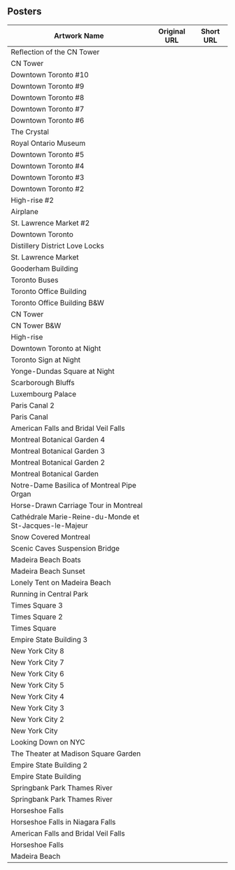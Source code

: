 ## Posters

| Artwork Name | Original URL | Short URL |
|--------------|--------------|-----------|
| Reflection of the CN Tower |  |  |
| CN Tower |  |  |
| Downtown Toronto #10 |  |  |
| Downtown Toronto #9 |  |  |
| Downtown Toronto #8 |  |  |
| Downtown Toronto #7 |  |  |
| Downtown Toronto #6 |  |  |
| The Crystal |  |  |
| Royal Ontario Museum |  |  |
| Downtown Toronto #5 |  |  |
| Downtown Toronto #4 |  |  |
| Downtown Toronto #3 |  |  |
| Downtown Toronto #2 |  |  |
| High-rise #2 |  |  |
| Airplane |  |  |
| St. Lawrence Market #2 |  |  |
| Downtown Toronto |  |  |
| Distillery District Love Locks |  |  |
| St. Lawrence Market |  |  |
| Gooderham Building |  |  |
| Toronto Buses |  |  |
| Toronto Office Building |  |  |
| Toronto Office Building B&W |  |  |
| CN Tower |  |  |
| CN Tower B&W |  |  |
| High-rise |  |  |
| Downtown Toronto at Night |  |  |
| Toronto Sign at Night |  |  |
| Yonge-Dundas Square at Night |  |  |
| Scarborough Bluffs |  |  |
| Luxembourg Palace |  |  |
| Paris Canal 2 |  |  |
| Paris Canal |  |  |
| American Falls and Bridal Veil Falls |  |  |
| Montreal Botanical Garden 4 |  |  |
| Montreal Botanical Garden 3 |  |  |
| Montreal Botanical Garden 2 |  |  |
| Montreal Botanical Garden |  |  |
| Notre-Dame Basilica of Montreal Pipe Organ |  |  |
| Horse-Drawn Carriage Tour in Montreal |  |  |
| Cathédrale Marie-Reine-du-Monde et St-Jacques-le-Majeur |  |  |
| Snow Covered Montreal |  |  |
| Scenic Caves Suspension Bridge |  |  |
| Madeira Beach Boats |  |  |
| Madeira Beach Sunset |  |  |
| Lonely Tent on Madeira Beach |  |  |
| Running in Central Park |  |  |
| Times Square 3 |  |  |
| Times Square 2 |  |  |
| Times Square |  |  |
| Empire State Building 3 |  |  |
| New York City 8 |  |  |
| New York City 7 |  |  |
| New York City 6 |  |  |
| New York City 5 |  |  |
| New York City 4 |  |  |
| New York City 3 |  |  |
| New York City 2 |  |  |
| New York City |  |  |
| Looking Down on NYC |  |  |
| The Theater at Madison Square Garden |  |  |
| Empire State Building 2 |  |  |
| Empire State Building |  |  |
| Springbank Park Thames River |  |  |
| Springbank Park Thames River |  |  |
| Horseshoe Falls |  |  |
| Horseshoe Falls in Niagara Falls |  |  |
| American Falls and Bridal Veil Falls |  |  |
| Horseshoe Falls |  |  |
| Madeira Beach |  |  |
